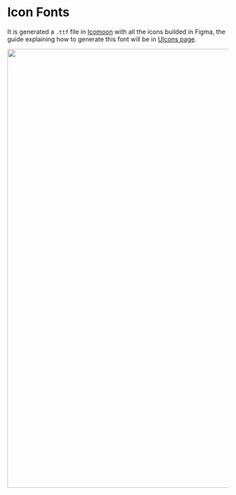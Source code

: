 # Icon Fonts

It is generated a `.ttf` file in [Icomoon](https://icomoon.io/app/#/select) with all the icons builded in Figma, the guide explaining how to generate this font will be in [UIcons page](ui_library/widgets/u_icon.md).

<img width="1000" src='ui_library/_media/icons_font.png'></img>